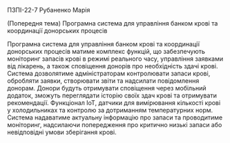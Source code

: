 ПЗПІ-22-7
Рубаненко Марія

(Попередня тема) Програмна система для управління банком крові та координації донорських процесів 

 Програмна система для управління банком крові та координації донорських процесів матиме комплекс функцій, що забезпечують моніторинг запасів крові в режимі реального часу, управління заявками від лікарень, а також сповіщення донорів про необхідність здачі крові. Система дозволятиме адміністраторам контролювати запаси крові, обробляти заявки, створювати звіти та надсилати повідомлення донорам. Донори будуть отримувати сповіщення через мобільний додаток, зможуть переглядати історію своїх здач крові та отримувати рекомендації.
Функціонал IoT, датчики для вимірювання кількості крові у холодильниках та контролю за дотриманням температурних норм. Система надаватиме актуальну інформацію про запаси та проводитиме моніторинг, надсилаючи попередження про критично низькі запаси або невідповідні умови зберігання крові.
                                                                                                                                                       

